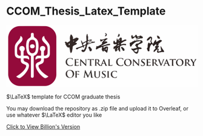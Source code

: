 # CCOM_Thesis_Latex_Template

![](./figures/ccom/ccom_logo.svg)

$\LaTeX$ template for CCOM graduate thesis

You may download the repository as .zip file and upload it to Overleaf, or use whatever $\LaTeX$ editor you like

[Click to View Billion's Version](https://github.com/faz0Bear/CCOM_Thesis_Latex_Template/blob/billion's-version/CCOM%20Graduation%20Thesis%20Template.pdf)
